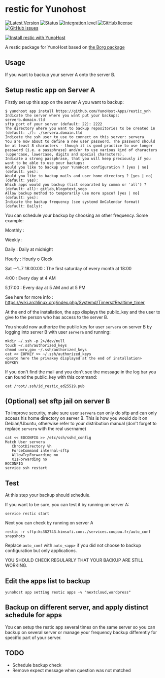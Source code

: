 # restic for Yunohost

[![Latest Version](https://img.shields.io/badge/version-1.0.3-green.svg?style=flat)](https://github.com/YunoHost-Apps/restic_ynh/releases)
[![Status](https://img.shields.io/badge/status-testing-yellow.svg?style=flat)](https://github.com/YunoHost-Apps/restic_ynh/milestones)
[![Integration level](https://dash.yunohost.org/integration/restic.svg)](https://dash.yunohost.org/appci/app/restic)
[![GitHub license](https://img.shields.io/badge/license-GPLv3-blue.svg?style=flat)](https://raw.githubusercontent.com/YunoHost-Apps/restic_ynh/master/LICENSE)
[![GitHub issues](https://img.shields.io/github/issues/YunoHost-Apps/restic_ynh.svg?style=flat)](https://github.com/YunoHost-Apps/restic_ynh/issues)

[![Install restic with YunoHost](https://install-app.yunohost.org/install-with-yunohost.png)](https://install-app.yunohost.org/?app=restic)

A restic package for YunoHost based on [the Borg package](https://github.com/YunoHost-Apps/borg_ynh/)

## Usage

If you want to backup your server A onto the server B.

## Setup restic app on Server A

Firstly set up this app on the server A you want to backup:

```
$ yunohost app install https://github.com/YunoHost-Apps/restic_ynh
Indicate the server where you want put your backups: serverb.domain.tld
sftp port of your server (default: 22): 2222
The directory where you want to backup repositories to be created in (default: ./): ./servera.domain.tld
Indicate the ssh user to use to connect on this server: servera
You are now about to define a new user password. The password should be at least 8 characters - though it is good practice to use longer password (i.e. a passphrase) and/or to use various kind of characters (uppercase, lowercase, digits and special characters).
Indicate a strong passphrase, that you will keep preciously if you want to be able to use your backups:
Would you like to backup your YunoHost configuration ? [yes | no] (default: yes):
Would you like to backup mails and user home directory ? [yes | no] (default: yes):
Which apps would you backup (list separated by comma or 'all') ? (default: all): gitlab,blogotext,sogo
Allow backup method to temporarily use more space? [yes | no] (default: yes):
Indicate the backup frequency (see systemd OnCalendar format) (default: Daily):
```

You can schedule your backup by choosing an other frequency. Some example:

Monthly :

Weekly :

Daily : Daily at midnight

Hourly : Hourly o Clock

Sat *-*-1..7 18:00:00 : The first saturday of every month at 18:00

4:00 : Every day at 4 AM

5,17:00 : Every day at 5 AM and at 5 PM

See here for more info : https://wiki.archlinux.org/index.php/Systemd/Timers#Realtime_timer

At the end of the installation, the app displays the public_key and the user to give to the person who has access to the server B.

You should now authorize the public key for user `servera` on server B by logging into server B with user `servera` and running:

```
mkdir ~/.ssh -p 2>/dev/null
touch ~/.ssh/authorized_keys
chmod u=rw,go= ~/.ssh/authorized_keys
cat << EOPKEY >> ~/.ssh/authorized_keys
<paste here the privakey displayed at the end of installation>
EOPKEY
```
If you don't find the mail and you don't see the message in the log bar you can found the public_key with this command:
```
cat /root/.ssh/id_restic_ed25519.pub
```

## (Optional) set sftp jail on server B

To improve security, make sure user `servera` can only do sftp and can only access his home directory on server B.
This is how you would do it on Debian/Ubuntu, otherwise refer to your distribution manual (don't forget to replace `servera` with the real username)

```
cat << EOCONFIG >> /etc/ssh/sshd_config
Match User servera
   ChrootDirectory %h
   ForceCommand internal-sftp
   AllowTcpForwarding no
   X11Forwarding no
EOCONFIG
service ssh restart
```

## Test
At this step your backup should schedule.

If you want to be sure, you can test it by running on server A:
```
service restic start
```

Next you can check by running on server A
```
restic -r sftp:ks382743.kimsufi.com:./services.coupou.fr/auto_conf snapshots
```

Replace `auto_conf` with `auto_<app>` if you did not choose to backup configuration but only applications.

YOU SHOULD CHECK REGULARLY THAT YOUR BACKUP ARE STILL WORKING.

## Edit the apps list to backup

```
yunohost app setting restic apps -v "nextcloud,wordpress"
```

## Backup on different server, and apply distinct schedule for apps

You can setup the restic app several times on the same server so you can backup on several server or manage your frequency backup differently for specific part of your server.

## TODO

* Schedule backup check
* Remove expect message when question was not matched

